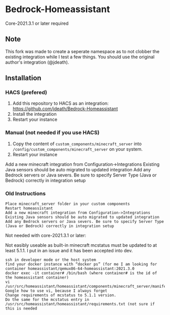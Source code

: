 # Bedrock-Homeassistant

Core-2021.3.1 or later required

## Note
This fork was made to create a seperate namespace as to not clobber the existing integration while I test a few things. You should use the original author's integration (@jdeath).

## Installation

### HACS (prefered)

1. Add this repository to HACS as an integration: https://github.com/jdeath/Bedrock-Homeassistant
1. Install the integration
1. Restart your instance

### Manual (not needed if you use HACS)

1. Copy the content of `custom_components/minecraft_server` into `/config/custom_components/minecraft_server` on your system.
1. Restart your instance


Add a new minecraft integration from Configuration->Integrations
Existing Java sensors should be auto migrated to updated integration
Add any Bedrock servers or Java severs. Be sure to specify Server Type (Java or Bedrock) correctly in integration setup

### Old Instructions
```
Place minecraft_server folder in your custom components
Restart homeassistant
Add a new minecraft integration from Configuration->Integrations
Existing Java sensors should be auto migrated to updated integration
Add any Bedrock servers or Java severs. Be sure to specify Server Type (Java or Bedrock) correctly in integration setup
```

Not needed with core-2021.3.1 or later:

Not easibly useable as built-in minecraft mcstatus must be updated to at least 5.1.1. I put in an issue and it has been accepted into dev. 
```
ssh in developer mode or the host system
find your docker instance with “docker ps” (for me I am looking for container homeassistant/qemux86-64-homeassistant:2021.3.0
docker exec -it container# /bin/bash (where container# is the id of the homeassistant container)
vi /usr/src/homeassistant/homeassistant/components/minecraft_server/manifest.json
Google how to use vi, because I always forget
Change requirements of mcstatus to 5.1.1 version.
Do the same for the mcstatus entry in /usr/src/homeassistant/homeassistant/requirements.txt (not sure if this is needed
```


